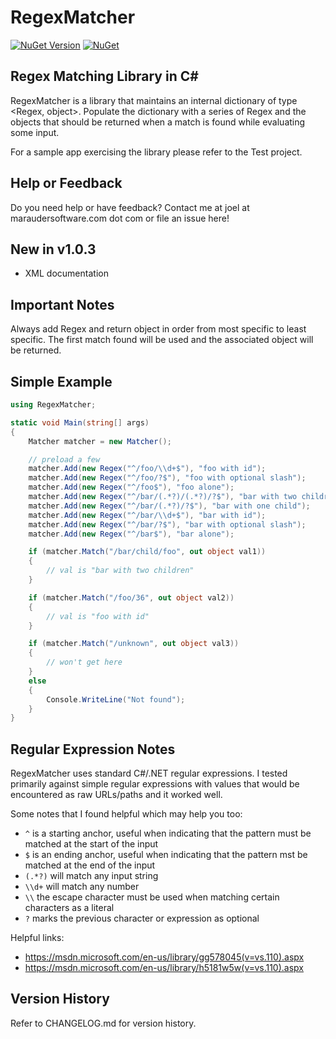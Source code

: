 ﻿# RegexMatcher

[![NuGet Version](https://img.shields.io/nuget/v/RegexMatcher.svg?style=flat)](https://www.nuget.org/packages/RegexMatcher/) [![NuGet](https://img.shields.io/nuget/dt/RegexMatcher.svg)](https://www.nuget.org/packages/RegexMatcher) 

## Regex Matching Library in C#

RegexMatcher is a library that maintains an internal dictionary of type <Regex, object>.  Populate the dictionary with a series of Regex and the objects that should be returned when a match is found while evaluating some input.

For a sample app exercising the library please refer to the Test project. 

## Help or Feedback

Do you need help or have feedback?  Contact me at joel at maraudersoftware.com dot com or file an issue here!

## New in v1.0.3

- XML documentation

## Important Notes

Always add Regex and return object in order from most specific to least specific.  The first match found will be used and the associated object will be returned.

## Simple Example
```csharp
using RegexMatcher;

static void Main(string[] args)
{
    Matcher matcher = new Matcher();

    // preload a few
    matcher.Add(new Regex("^/foo/\\d+$"), "foo with id");
    matcher.Add(new Regex("^/foo/?$"), "foo with optional slash");
    matcher.Add(new Regex("^/foo$"), "foo alone");
    matcher.Add(new Regex("^/bar/(.*?)/(.*?)/?$"), "bar with two children");
    matcher.Add(new Regex("^/bar/(.*?)/?$"), "bar with one child");
    matcher.Add(new Regex("^/bar/\\d+$"), "bar with id");
    matcher.Add(new Regex("^/bar/?$"), "bar with optional slash");
    matcher.Add(new Regex("^/bar$"), "bar alone");

    if (matcher.Match("/bar/child/foo", out object val1))
    { 
        // val is "bar with two children" 
    }

    if (matcher.Match("/foo/36", out object val2))
    { 
        // val is "foo with id" 
    }

    if (matcher.Match("/unknown", out object val3)) 
    { 
        // won't get here
    }
    else
    {
        Console.WriteLine("Not found");
    }
}
```

## Regular Expression Notes

RegexMatcher uses standard C#/.NET regular expressions.  I tested primarily against simple regular expressions with values that would be encountered as raw URLs/paths and it worked well.  

Some notes that I found helpful which may help you too:

- ```^``` is a starting anchor, useful when indicating that the pattern must be matched at the start of the input
- ```$``` is an ending anchor, useful when indicating that the pattern mst be matched at the end of the input
- ```(.*?)``` will match any input string
- ```\\d+``` will match any number
- ```\\``` the escape character must be used when matching certain characters as a literal
- ```?``` marks the previous character or expression as optional

Helpful links:

- https://msdn.microsoft.com/en-us/library/gg578045(v=vs.110).aspx
- https://msdn.microsoft.com/en-us/library/h5181w5w(v=vs.110).aspx

## Version History

Refer to CHANGELOG.md for version history.
